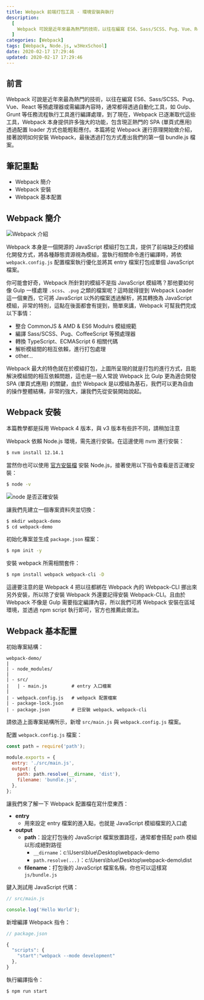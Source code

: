 ```yaml
---
title: Webpack 前端打包工具 - 環境安裝與執行
description:
  [
    Webpack 可說是近年來最為熱門的技術，以往在編寫 ES6、Sass/SCSS、Pug、Vue、React 等預處理器或需編譯內容時，通常都得透過自動化工具，如 Gulp、Grunt 等任務流程執行工具進行編譯處理，到了現在，Webpack 已逐漸取代這些工具，Webpack 本身提供許多強大的功能，包含現正熱門的 SPA (單頁式應用) 透過配置 loader 方式也能輕鬆應付。本篇將從 Webpack 運行原理開始做介紹，接著說明如何安裝 Webpack，最後透過打包方式產出我們的第一個 bundle.js 檔案。,
  ]
categories: [Webpack]
tags: [Webpack, Node.js, w3HexSchool]
date: 2020-02-17 17:29:46
updated: 2020-02-17 17:29:46
---
```


## 前言

Webpack 可說是近年來最為熱門的技術，以往在編寫 ES6、Sass/SCSS、Pug、Vue、React 等預處理器或需編譯內容時，通常都得透過自動化工具，如 Gulp、Grunt 等任務流程執行工具進行編譯處理，到了現在，Webpack 已逐漸取代這些工具，Webpack 本身提供許多強大的功能，包含現正熱門的 SPA (單頁式應用) 透過配置 loader 方式也能輕鬆應付。本篇將從 Webpack 運行原理開始做介紹，接著說明如何安裝 Webpack，最後透過打包方式產出我們的第一個 bundle.js 檔案。

## 筆記重點

- Webpack 簡介
- Webpack 安裝
- Webpack 基本配置

## Webpack 簡介

![Webpack 介紹](https://img.magiclen.org/albums/webpack/shot-01.png)

Webpack 本身是一個開源的 JavaScript 模組打包工具，提供了前端缺乏的模組化開發方式，將各種靜態資源視為模組，當執行相關命令進行編譯時，將依 `webpack.config.js` 配置檔案執行優化並將其 entry 檔案打包成單個 JavaScript 檔案。

你可能會好奇，Webpack 所針對的模組不是指 JavaScript 模組嗎？那他要如何像 Gulp 一樣處理 `.scss`、`.pug` 之類的檔案呢？這時就得提到 Webpack Loader 這一個東西，它可將 JavaScript 以外的檔案透過解析，將其轉換為 JavaScript 模組，非常的特別，這點在後面都會有提到，簡單來講，Webpack 可幫我們完成以下事情：

- 整合 CommonJS & AMD & ES6 Modulrs 模組規範
- 編譯 Sass/SCSS、Pug、CoffeeScript 等預處理器
- 轉換 TypeScript、ECMAScript 6 相關代碼
- 解析模組間的相互依賴，進行打包處理
- other...

Webpack 最大的特色就在於模組打包，上圖所呈現的就是打包的進行方式，且能解決模組間的相互依賴問題，這也是一般人常說 Webpack 比 Gulp 更為適合開發 SPA (單頁式應用) 的關鍵，由於 Webpack 是以模組為基石，我們可以更為自由的操作整體結構，非常的強大，讓我們先從安裝開始說起。

## Webpack 安裝

<div class="note warning">本篇教學都是採用 Webpack 4 版本，與 v3 版本有些許不同，請稍加注意</div>

Webpack 依賴 Node.js 環境，需先進行安裝。在這邊使用 nvm 進行安裝：

```bash
$ nvm install 12.14.1
```

當然你也可以使用 [官方安裝檔](https://nodejs.org/en/) 安裝 Node.js，接著使用以下指令查看是否正確安裝：

```bash
$ node -v
```

![node 是否正確安裝](https://i.imgur.com/ysAfrID.png)

讓我們先建立一個專案資料夾並切換：

```bash
$ mkdir webpack-demo
$ cd webpack-demo
```

初始化專案並生成 `package.json` 檔案：

```bash
$ npm init -y
```

安裝 webpack 所需相關套件：

```bash
$ npm install webpack webpack-cli -D
```

這邊要注意的是 Webpack 4 把以往都綁在 Webpack 內的 Webpack-CLI 挪出來另外安裝，所以除了安裝 Webpack 外還要記得安裝 Webpack-CLI。且由於 Webpack 不像是 Gulp 需要指定編譯內容，所以我們可將 Webpack 安裝在區域環境，並透過 npm script 執行即可，官方也推薦此做法。

## Webpack 基本配置

初始專案結構：

```plain
webpack-demo/
|
| - node_modules/
|
| - src/
|   | - main.js         # entry 入口檔案
|
| - webpack.config.js   # webpack 配置檔案
| - package-lock.json
| - package.json        # 已安裝 webpack、webpack-cli
```

請依造上面專案結構所示，新增 `src/main.js` 與 `webpack.config.js` 檔案。

配置 `webpack.config.js` 檔案：

```js
const path = require('path');

module.exports = {
  entry: './src/main.js',
  output: {
    path: path.resolve(__dirname, 'dist'),
    filename: 'bundle.js',
  },
};
```

讓我們來了解一下 Webpack 配置檔在寫什麼東西：

- **entry**
  - 用來設定 entry 檔案的進入點，也就是 JavaScript 模組檔案的入口處
- **output**
  - **path**：設定打包後的 JavaScript 檔案放置路徑，通常都會搭配 path 模組以形成絕對路徑
    - `__dirname`：c:\Users\blue\Desktop\webpack-demo
    - `path.resolve(...)`：c:\Users\blue\Desktop\webpack-demo\dist
  - **filename**：打包後的 JavaScript 檔案名稱，你也可以這樣寫 `js/bundle.js`

鍵入測試用 JavaScript 代碼：

```js
// src/main.js

console.log('Hello World');
```

新增編譯 Webpack 指令：

```js
// package.json

{
  "scripts": {
    "start":"webpack --mode development"
  },
}
```

執行編譯指令：

```bash
$ npm run start
```
